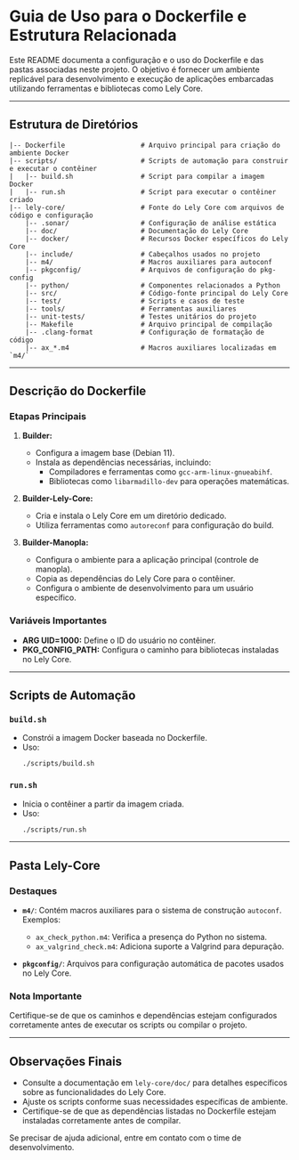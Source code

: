 # Guia de Uso para o Dockerfile e Estrutura Relacionada

Este README documenta a configuração e o uso do Dockerfile e das pastas associadas neste projeto. O objetivo é fornecer um ambiente replicável para desenvolvimento e execução de aplicações embarcadas utilizando ferramentas e bibliotecas como Lely Core.

---

## Estrutura de Diretórios

```
|-- Dockerfile                   # Arquivo principal para criação do ambiente Docker
|-- scripts/                     # Scripts de automação para construir e executar o contêiner
|   |-- build.sh                 # Script para compilar a imagem Docker
|   |-- run.sh                   # Script para executar o contêiner criado
|-- lely-core/                   # Fonte do Lely Core com arquivos de código e configuração
    |-- .sonar/                  # Configuração de análise estática
    |-- doc/                     # Documentação do Lely Core
    |-- docker/                  # Recursos Docker específicos do Lely Core
    |-- include/                 # Cabeçalhos usados no projeto
    |-- m4/                      # Macros auxiliares para autoconf
    |-- pkgconfig/               # Arquivos de configuração do pkg-config
    |-- python/                  # Componentes relacionados a Python
    |-- src/                     # Código-fonte principal do Lely Core
    |-- test/                    # Scripts e casos de teste
    |-- tools/                   # Ferramentas auxiliares
    |-- unit-tests/              # Testes unitários do projeto
    |-- Makefile                 # Arquivo principal de compilação
    |-- .clang-format            # Configuração de formatação de código
    |-- ax_*.m4                  # Macros auxiliares localizadas em `m4/`
```

---

## Descrição do Dockerfile

### Etapas Principais

1. **Builder:**
   - Configura a imagem base (Debian 11).
   - Instala as dependências necessárias, incluindo:
     - Compiladores e ferramentas como `gcc-arm-linux-gnueabihf`.
     - Bibliotecas como `libarmadillo-dev` para operações matemáticas.

2. **Builder-Lely-Core:**
   - Cria e instala o Lely Core em um diretório dedicado.
   - Utiliza ferramentas como `autoreconf` para configuração do build.

3. **Builder-Manopla:**
   - Configura o ambiente para a aplicação principal (controle de manopla).
   - Copia as dependências do Lely Core para o contêiner.
   - Configura o ambiente de desenvolvimento para um usuário específico.

### Variáveis Importantes
- **ARG UID=1000:** Define o ID do usuário no contêiner.
- **PKG_CONFIG_PATH:** Configura o caminho para bibliotecas instaladas no Lely Core.

---

## Scripts de Automação

### `build.sh`
- Constrói a imagem Docker baseada no Dockerfile.
- Uso:
  ```bash
  ./scripts/build.sh
  ```

### `run.sh`
- Inicia o contêiner a partir da imagem criada.
- Uso:
  ```bash
  ./scripts/run.sh
  ```

---

## Pasta Lely-Core

### Destaques
- **`m4/`**: Contém macros auxiliares para o sistema de construção `autoconf`. Exemplos:
  - `ax_check_python.m4`: Verifica a presença do Python no sistema.
  - `ax_valgrind_check.m4`: Adiciona suporte a Valgrind para depuração.

- **`pkgconfig/`**: Arquivos para configuração automática de pacotes usados no Lely Core.

### Nota Importante
Certifique-se de que os caminhos e dependências estejam configurados corretamente antes de executar os scripts ou compilar o projeto.

---

## Observações Finais

- Consulte a documentação em `lely-core/doc/` para detalhes específicos sobre as funcionalidades do Lely Core.
- Ajuste os scripts conforme suas necessidades específicas de ambiente.
- Certifique-se de que as dependências listadas no Dockerfile estejam instaladas corretamente antes de compilar.

Se precisar de ajuda adicional, entre em contato com o time de desenvolvimento.


